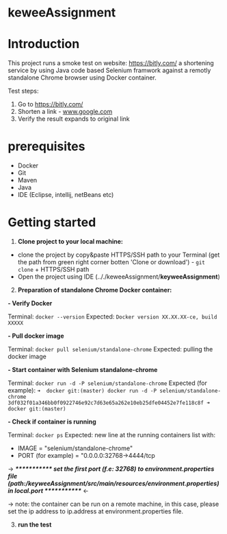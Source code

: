 # keweeAssignment

# Introduction

This project runs a smoke test on website: https://bitly.com/ a shortening service by using Java code based Selenium framwork against a remotly standalone Chrome browser using Docker container.

Test steps:
1. Go to https://bitly.com/
2. Shorten a link - www.google.com
3. Verify the result expands to original link

# prerequisites

* Docker
* Git
* Maven
* Java 
* IDE (Eclipse, intellij, netBeans etc)

# Getting started

1. __Clone project to your local machine:__

- clone the project by copy&paste HTTPS/SSH path to your Terminal (get the path from green right corner botten 'Clone or download') - `git clone` + HTTPS/SSH path
- Open the project using IDE (.././keweeAssignment/__keyweeAssignment__)

2. __Preparation of standalone Chrome Docker container:__

__- Verify Docker__

Terminal: `docker --version`
Expected: `Docker version XX.XX.XX-ce, build XXXXX`

__- Pull docker image__

Terminal: `docker pull selenium/standalone-chrome`
Expected: pulling the docker image


__- Start container with Selenium standalone-chrome__

Terminal: `docker run -d -P selenium/standalone-chrome`
Expected (for example): 
`➜  docker git:(master) docker run -d -P selenium/standalone-chrome
3df032f01a346bb0f0922746e92c7d63e65a262e10eb25dfe04452e7fe118c8f
➜  docker git:(master)`

__- Check if container is running__

Terminal: `docker ps`
Expected: new line at the running containers list with:
- IMAGE = "selenium/standalone-chrome"
- PORT (for example) = "0.0.0.0:32768->4444/tcp 

-> ___*********** set the first port (f.e: 32768) to environment.properties file (path:/keyweeAssignment/src/main/resources/environment.properties) in local.port ***********___ <-

-> note: the container can be run on a remote machine, in this case, please set the ip address to ip.address at environment.properties file.


3. __run the test__
